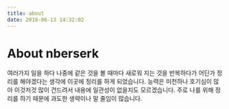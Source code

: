 ```yaml
---
title: about
date: 2018-06-13 14:32:02
---
```


# About nberserk

여러가지 일을 하다 나중에 같은 것을 볼 때마다 새로워 지는 것을 반복하다가 어딘가 정리를 해야겠다는 생각에 이곳에 정리를 하게 되었습니다.
능력은 미천하나 호기심이 많아 이것저것 많이 건드려서 내용에 일관성이 없을지도 모르겠습니다. 
주로 나를 위해 정리를 하기 때문에 과도한 생략이나 말 줄임이 많습니다.

